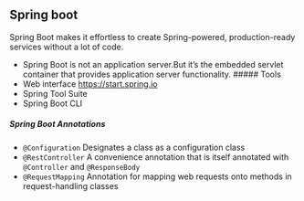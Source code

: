 ## Spring boot
Spring Boot makes it effortless to create Spring-powered, production-ready services
without a lot of code.

- Spring Boot is not an application server.But it’s the embedded servlet container that provides application server functionality.
##### Tools
- Web interface https://start.spring.io
- Spring Tool Suite
- Spring Boot CLI
##### Spring Boot Annotations
- `@Configuration` Designates a class as a configuration class
- `@RestController` A convenience annotation that is itself annotated with `@Controller` and `@ResponseBody`
- `@RequestMapping` Annotation for mapping web requests onto methods in request-handling classes
